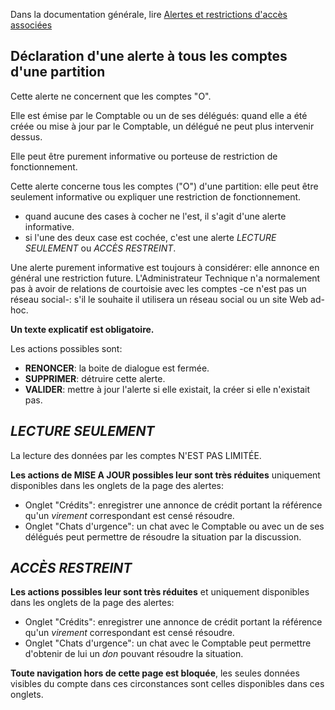 Dans la documentation générale, lire <a href="$$/appli/alertes.html" target="_blank">Alertes et restrictions d'accès associées</a>

## Déclaration d'une alerte à tous les comptes d'une partition
Cette alerte ne concernent que les comptes "O".

Elle est émise par le Comptable ou un de ses délégués: quand elle a été créée ou mise à jour par le Comptable, un délégué ne peut plus intervenir dessus.

Elle peut être purement informative ou porteuse de restriction de fonctionnement.

Cette alerte concerne tous les comptes ("O") d'une partition: elle peut être seulement informative ou expliquer une restriction de fonctionnement.
- quand aucune des cases à cocher ne l'est, il s'agit d'une alerte informative.
- si l'une des deux case est cochée, c'est une alerte _LECTURE SEULEMENT_ ou _ACCÈS RESTREINT_.

Une alerte purement informative est toujours à considérer: elle annonce en général une restriction future. L'Administrateur Technique n'a normalement pas à avoir de relations de courtoisie avec les comptes -ce n'est pas un réseau social-: s'il le souhaite il utilisera un réseau social ou un site Web ad-hoc.

**Un texte explicatif est obligatoire.**

Les actions possibles sont:
- **RENONCER**: la boite de dialogue est fermée.
- **SUPPRIMER**: détruire cette alerte.
- **VALIDER**: mettre à jour l'alerte si elle existait, la créer si elle n'existait pas.

## _LECTURE SEULEMENT_
La lecture des données par les comptes N'EST PAS LIMITÉE.

**Les actions de MISE A JOUR possibles leur sont très réduites** uniquement disponibles dans les onglets de la page des alertes:
- Onglet "Crédits": enregistrer une annonce de crédit portant la référence qu'un _virement_ correspondant est censé résoudre.
- Onglet "Chats d'urgence": un chat avec le Comptable ou avec un de ses délégués peut permettre de résoudre la situation par la discussion.

## _ACCÈS RESTREINT_
**Les actions possibles leur sont très réduites** et uniquement disponibles dans les onglets de la page des alertes:
- Onglet "Crédits": enregistrer une annonce de crédit portant la référence qu'un _virement_ correspondant est censé résoudre.
- Onglet "Chats d'urgence": un chat avec le Comptable peut permettre d'obtenir de lui un _don_ pouvant résoudre la situation.

**Toute navigation hors de cette page est bloquée**, les seules données visibles du compte dans ces circonstances sont celles disponibles dans ces onglets.

